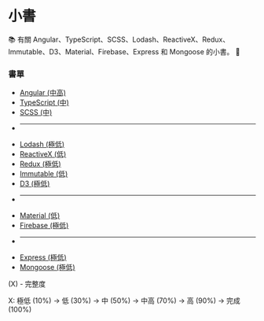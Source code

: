 # 小書

:books: 有關 Angular、TypeScript、SCSS、Lodash、ReactiveX、Redux、Immutable、D3、Material、Firebase、Express 和 Mongoose 的小書。 :memo:

### 書單
* [Angular (中高)](https://github.com/Shyam-Chen/Little-Books/blob/master/Angular/README.md)
* [TypeScript (中)](https://github.com/Shyam-Chen/Little-Books/blob/master/TypeScript.md)
* [SCSS (中)](https://github.com/Shyam-Chen/Little-Books/blob/master/SCSS.md)
* ----------
* [Lodash (極低)](https://github.com/Shyam-Chen/Little-Books/blob/master/Lodash.md)
* [ReactiveX (低)](https://github.com/Shyam-Chen/Little-Books/blob/master/ReactiveX.md)
* [Redux (極低)](https://github.com/Shyam-Chen/Little-Books/blob/master/Redux.md)
* [Immutable (低)](https://github.com/Shyam-Chen/Little-Books/blob/master/Immutable.md)
* [D3 (極低)](https://github.com/Shyam-Chen/Little-Books/blob/master/D3.md)
* ----------
* [Material (低)](https://github.com/Shyam-Chen/Little-Books/blob/master/Material.md)
* [Firebase (極低)](https://github.com/Shyam-Chen/Little-Books/blob/master/Firebase.md)
* ----------
* [Express (極低)](https://github.com/Shyam-Chen/Little-Books/blob/master/Express.md)
* [Mongoose (極低)](https://github.com/Shyam-Chen/Little-Books/blob/master/Mongoose.md)

(X) - 完整度

X: 極低 (10%) -> 低 (30%) -> 中 (50%) -> 中高 (70%) -> 高 (90%) -> 完成 (100%)
